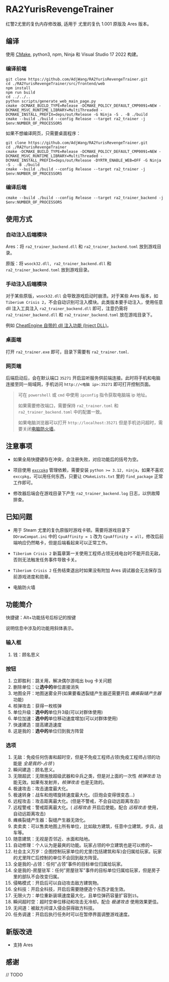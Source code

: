 # RA2YurisRevengeTrainer

红警2尤里的复仇内存修改器, 适用于 尤里的复仇 1.001 原版及 Ares 版本。

## 编译

使用 [CMake](https://cmake.org/), python3, npm, Ninja 和 Visual Studio 17 2022 构建。

### 编译前端

```
git clone https://github.com/AdjWang/RA2YurisRevengeTrainer.git
cd ./RA2YurisRevengeTrainer/src/frontend/web
npm install
npm run build
cd ../../..
python scripts/generate_web_main_page.py
cmake -DCMAKE_BUILD_TYPE=Release -DCMAKE_POLICY_DEFAULT_CMP0091=NEW -DCMAKE_MSVC_RUNTIME_LIBRARY=MultiThreaded -DCMAKE_INSTALL_PREFIX=deps/out/Release -G Ninja -S . -B ./build
cmake --build ./build --config Release --target ra2_trainer -j $env:NUMBER_OF_PROCESSORS
```

如果不想编译网页，只需要桌面程序：

```
git clone https://github.com/AdjWang/RA2YurisRevengeTrainer.git
cd ./RA2YurisRevengeTrainer
cmake -DCMAKE_BUILD_TYPE=Release -DCMAKE_POLICY_DEFAULT_CMP0091=NEW -DCMAKE_MSVC_RUNTIME_LIBRARY=MultiThreaded -DCMAKE_INSTALL_PREFIX=deps/out/Release -DYRTR_ENABLE_WEB=OFF -G Ninja -S . -B ./build
cmake --build ./build --config Release --target ra2_trainer -j $env:NUMBER_OF_PROCESSORS
```

### 编译后端

```
cmake --build ./build --config Release --target ra2_trainer_backend -j $env:NUMBER_OF_PROCESSORS
```

## 使用方式

### 自动注入后端模块

Ares：将 `ra2_trainer_backend.dll` 和 `ra2_trainer_backend.toml` 放到游戏目录。

原版：将 `wsock32.dll, ra2_trainer_backend.dll` 和 `ra2_trainer_backend.toml` 放到游戏目录。

### 手动注入后端模块

对于某些原版，`wsock32.dll` 会导致游戏启动时崩溃。对于某些 Ares 版本，如 `Tiberium Crisis 2`，不会自动识别可注入模块。此类版本要手动注入，使用任意 dll 注入工具注入 `ra2_trainer_backend.dll` 即可，注意仍需将 `ra2_trainer_backend.dll` 和 `ra2_trainer_backend.toml` 放在游戏目录下。

例如 [CheatEngine 自带的 dll 注入功能 (Inject DLL)](https://wiki.cheatengine.org/index.php?title=Help_File:Menus_and_Features)。

### 桌面端

打开 `ra2_trainer.exe` 即可，目录下需要有 `ra2_trainer.toml`.

### 网页端

后端启动后，会在默认端口 `35271` 开启监听服务供前端连接。此时将手机和电脑连接至同一局域网，手机访问 `http://<电脑 ip>:35271` 即可打开控制页面。

> 可在 `powershell` 或 `cmd` 中使用 `ipconfig` 指令获取电脑端 ip 地址。
> 
> 如果需要修改端口，需要保持 `ra2_trainer.toml` 和 `ra2_trainer_backend.toml` 中的配置一致。
> 
> 如果电脑浏览器可以打开 `http://localhost:35271` 但是手机访问超时，需要关闭[电脑防火墙](https://support.microsoft.com/en-us/windows/firewall-and-network-protection-in-the-windows-security-app-ec0844f7-aebd-0583-67fe-601ecf5d774f)。

## 注意事项

- 如果全局快捷键存在冲突，会注册失败，对应功能后的括号为空。

- 项目使用 [`exccpkg`](https://github.com/AdjWang/exccpkg) 管理依赖，需要安装 `python >= 3.12, ninja`，如果不喜欢 `exccpkg`，可以用任何东西，只要让 `CMakeLists.txt` 里的 `find_package` 正常工作即可。

- 修改器后端会在游戏目录下产生 `ra2_trainer_backend.log` 日志，以供故障排查。

## 已知问题

- 用于 Steam 尤里的复仇原版时游戏卡顿。需要将游戏目录下 `DDrawCompat.ini` 中的 `CpuAffinity = 1` 改为 `CpuAffinity = all`，修改后前端响应仍然略卡，但是后端看起来可以正常工作。

- `Tiberium Crisis 2` 新篇章第一关使用工程师占领无线电台时不能开启无敌，否则无法触发任务事件导致卡关。

- `Tiberium Crisis 2` 任务结束退出时如果没有附加 Ares 调试器会无法保存当前游戏进度和勋章。

- 电脑防火墙

## 功能简介

快捷键：Alt+功能括号后标记的按键

说明信息中涉及的功能用斜体表示。

### 输入框

1. 钱：顾名思义

### 按钮

1. 立即胜利：跳关用，解决偶尔游戏出 bug 卡关问题
2. 删除单位：让**选中的**单位直接消失
3. 地图全开：地图迷雾全开(如果要看透裂缝产生器还需要开启 *瘫痪裂缝产生器* 功能)
4. 核弹攻击：获得一枚核弹
5. 单位升级：**选中的**单位升3级(可以对群体使用)
6. 单位加速：**选中的**单位移动速度增加(可以对群体使用)
7. 快速建造：提高建造速度
8. 这是我的：**选中的**单位归到我方阵营

### 选项

1. 无敌：免疫任何伤害和超时空，但是不免疫工程师占领(免疫工程师占领的功能是 *全是我的-占领* )
2. 瞬间建造：顾名思义。
3. 无限超武：无限施放超级武器和伞兵之类，但是对上面的一次性 *核弹攻击* 功能无效。如果有发射井，*核弹攻击* 也是无效的。
4. 极速攻击：攻击速度最大化。
5. 极速转身：战车和炮塔旋转速度最大化。(巨炮会变得很变态...)
6. 远程攻击：攻击距离最大化。(但是不警戒，不会自动远距离攻击)
7. 远程警戒：警戒距离最大化。( *远程攻击* 开启后使能。配合 *远程攻击* 使用，自动远距离攻击)
8. 瘫痪裂缝产生器：裂缝产生器无效化。
9. 卖卖卖：可以售卖地图上所有单位，比如敌方建筑，任意中立建筑，步兵，战车等。
10. 随意建筑：无视是否邻近、水面和陆地。
11. 自动修理：个人认为是最爽的功能。玩家占领的中立建筑也是可以修的~
12. 社会主义万岁：企图控制玩家单位的尤里(包括建筑和车)会归属给玩家。玩家的尤里阵亡后控制的单位不会回到敌方阵营。
13. 全是我的-占领：任何"占领"事件的目标单位归属给玩家。
14. 全是我的-房屋驻军：任何"房屋驻军"事件的目标单位归属给玩家，但是房子里的部队不会改变归属。
15. 侵略模式：开启后可以自动攻击敌方建筑物。
16. 全科技：开启全科技，开启后需要随便造个东西才能生效。
17. 无限火力：单位重新装填速度最大化，且单位弹药容量扩容到`15`。
18. 瞬间超时空：超时空单位移动和攻击无冷却。配合 *极速攻击* 使用效果更佳。
19. 无间道：被敌方间谍入侵会获得敌方科技。
20. 任务调速：开启后执行任务时可以在暂停界面调整游戏速度。

## 新版改进

- 支持 Ares

## 感谢

// TODO
